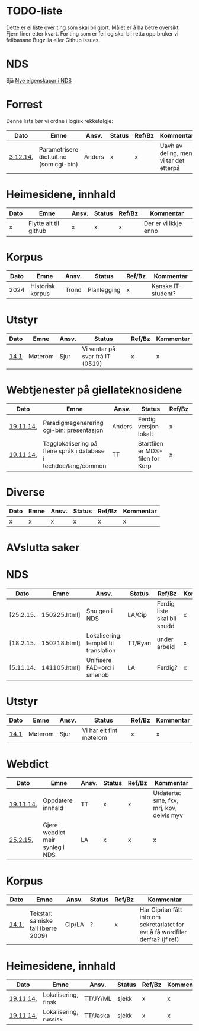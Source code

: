 TODO-liste
==========

Dette er ei liste over ting som skal bli gjort. Målet er å ha betre oversikt.
Fjern liner etter kvart. For ting som er feil og skal bli retta opp
bruker vi feilbasane Bugzilla eller Github issues.


# NDS

Sjå [Nye eigenskapar i NDS](https://giellalt.github.io/dicts/NewFeatures.html)

# Forrest

Denne lista bør vi ordne i logisk rekkefølgje:

|   Dato | Emne | Ansv.  | Status | Ref/Bz | Kommentar
| --- | --- | --- | --- | --- | ---
|  [3.12.14.](141203.html)  | Parametrisere dict.uit.no  (som cgi-bin) | Anders | x | x | Uavh av deling, men vi tar det etterpå

# Heimesidene, innhald

|   Dato | Emne | Ansv.   | Status | Ref/Bz | Kommentar
| --- | --- | --- | --- | --- | ---
|  x | Flytte alt til github | x | x | x | Der er vi ikkje enno

# Korpus

|Dato | Emne | Ansv. | Status | Ref/Bz | Kommentar
| --- | --- | --- | --- | --- | ---
|  2024 | Historisk korpus |Trond | Planlegging | x | Kanske IT-student?

# Utstyr

|   Dato               | Emne   | Ansv. | Status                       | Ref/Bz | Kommentar
| --- | --- | --- | --- | --- | ---
|  [14.1](150114.html) | Møterom | Sjur   | Vi ventar på svar frå IT (0519)    | x      | x

# Webtjenester på giellateknosidene

|   Dato | Emne | Ansv. | Status | Ref/Bz | Kommentar
| --- | --- | --- | --- | --- | ---
|  [19.11.14.](141119.html) | Paradigmegenerering cgi-bin: presentasjon | Anders | Ferdig versjon lokalt | x | Vi ventar på ny servar
|  [19.11.14.](141119.html) | Tagglokalisering på fleire språk i database i techdoc/lang/common | TT | Startfilen er MDS-filen for Korp | x | x


# Diverse

|   Dato | Emne | Ansv. | Status | Ref/Bz | Kommentar
| --- | --- | --- | --- | --- | ---
|  x | x | x | x | x | x

# AVslutta saker

# NDS

|   Dato                  | Emne                                    | Ansv.  | Status                     | Ref/Bz | Kommentar
| --- | --- | --- | --- | --- | ---
|  [25.2.15.|150225.html] | Snu geo i NDS                             | LA/Cip  | Ferdig liste skal bli snudd | x      |  sjå også [26.11.14.](141126.html)
|  [18.2.15.|150218.html] | Lokalisering: templat til translation     | TT/Ryan | under arbeid                | x      | [dokumentasjon|../../dicts/nds/NDSLocalisations.html] - men fungerer ikkje, jf. [sanit](http://sanit.oahpa.no/sme/nob/) - Brev til Ryan 4.12.16
|  [5.11.14.|141105.html] | Unifisere FAD-ord i smenob                | LA  | Ferdig?                     | x      | Referanse er [7.12.16|161207.html], sjå også eldre referat [26.11.14.|141126.html], [19.11.14.|141119.html], [12.11.14.](141112.html)


# Utstyr

|   Dato               | Emne   | Ansv. | Status                       | Ref/Bz | Kommentar
| --- | --- | --- | --- | --- | ---
|  [14.1](150114.html) | Møterom | Sjur   |Vi har eit fint møterom    | x      | x

# Webdict

|   Dato | Emne | Ansv. | Status | Ref/Bz | Kommentar
| --- | --- | --- | --- | --- | ---
|  [19.11.14.](141119.html) | Oppdatere innhald | TT | x | x | Utdaterte: sme, fkv, mrj, kpv, delvis myv
|  [25.2.15.](150225.html) | Gjere webdict meir synleg i NDS | LA | x | x | x

# Korpus

|   Dato | Emne | Ansv. | Status | Ref/Bz | Kommentar
| --- | --- | --- | --- | --- | ---
|  [14.1.](150114.html) | Tekstar: samiske tall (berre 2009) | Cip/LA | ? | x | Har Ciprian fått info om sekretariatet for evt å få wordfiler derfra? (jf ref)

# Heimesidene, innhald

|   Dato                  | Emne                 | Ansv.   | Status | Ref/Bz | Kommentar
| --- | --- | --- | --- | --- | ---
|  [19.11.14.](141119.html) | Lokalisering, finsk   | TT/JY/ML | sjekk  | x | x
|  [19.11.14.](141119.html) | Lokalisering, russisk | TT/Jaska | sjekk  | x | x




